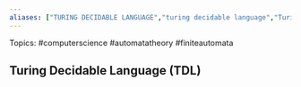 ```yaml
---
aliases: ["TURING DECIDABLE LANGUAGE","turing decidable language","Turing Decidable Language","Turing Decidable Languages","turing decidable languages", "TDL", "TD", "non-TD", "Turing decidable"] 
---
```

Topics: #computerscience #automatatheory #finiteautomata

## Turing Decidable Language (TDL)

